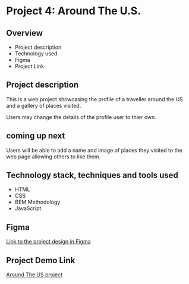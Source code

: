 # Project 4: Around The U.S.

## Overview

- Project description
- Technology used
- Figma
- Project Link

## Project description

This is a web project showcasing the profile of a traveller around the US and a gallery of places visited.

Users may change the details of the profile user to thier own. 

## coming up next 

Users will be able to add a name and image of places they visited to the web page allowing others to like them.

## Technology stack, techniques and tools used

- HTML
- CSS
- BEM Methodology
- JavaScript

## Figma

[Link to the project design in Figma](https://www.figma.com/file/SurN1jaeEQIhuZEDMhmWWf/Sprint-4%3A-Around-The-U.S.-%7C-desktop-%2B-mobile?node-id=0%3A1)

## Project Demo Link

[Around The US project](https://benyossef27.github.io/web_project_4/)

